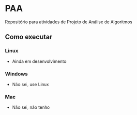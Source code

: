 # PAA

Repositório para atividades de Projeto de Análise de Algoritmos

## Como executar

### Linux
- Ainda em desenvolvimento
### Windows
- Não sei, use Linux

### Mac
- Não sei, não tenho